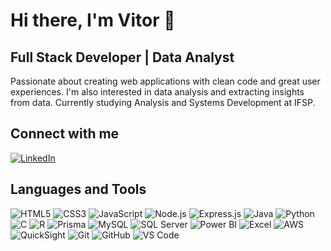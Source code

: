 # Hi there, I'm Vitor 👋

## Full Stack Developer | Data Analyst

Passionate about creating web applications with clean code and great user experiences. I'm also interested in data analysis and extracting insights from data. Currently studying Analysis and Systems Development at IFSP.

## Connect with me
[![LinkedIn](https://img.shields.io/badge/LinkedIn-0077B5?style=for-the-badge&logo=linkedin&logoColor=white)](https://www.linkedin.com/in/vitor-de-oliveira-905255217/)

## Languages and Tools

![HTML5](https://img.shields.io/badge/HTML5-000000?style=for-the-badge&logo=html5&logoColor=E34F26)
![CSS3](https://img.shields.io/badge/CSS3-000000?style=for-the-badge&logo=css3&logoColor=1572B6)
![JavaScript](https://img.shields.io/badge/JAVASCRIPT-000000?style=for-the-badge&logo=javascript&logoColor=F7DF1E)
![Node.js](https://img.shields.io/badge/NODE.JS-000000?style=for-the-badge&logo=node.js&logoColor=339933)
![Express.js](https://img.shields.io/badge/EXPRESS.JS-000000?style=for-the-badge&logo=express&logoColor=ffffff)
![Java](https://img.shields.io/badge/JAVA-000000?style=for-the-badge&logo=openjdk&logoColor=ED8B00)
![Python](https://img.shields.io/badge/PYTHON-000000?style=for-the-badge&logo=python&logoColor=3776AB)
![C](https://img.shields.io/badge/C-000000?style=for-the-badge&logo=c&logoColor=00599C)
![R](https://img.shields.io/badge/R-000000?style=for-the-badge&logo=r&logoColor=276DC3)
![Prisma](https://img.shields.io/badge/PRISMA-000000?style=for-the-badge&logo=prisma&logoColor=ffffff)
![MySQL](https://img.shields.io/badge/MYSQL-000000?style=for-the-badge&logo=mysql&logoColor=4479A1)
![SQL Server](https://img.shields.io/badge/SQL%20SERVER-000000?style=for-the-badge&logo=microsoft-sql-server&logoColor=CC2927)
![Power BI](https://img.shields.io/badge/POWER%20BI-000000?style=for-the-badge&logo=powerbi&logoColor=F2C811)
![Excel](https://img.shields.io/badge/EXCEL-000000?style=for-the-badge&logo=microsoft-excel&logoColor=217346)
![AWS](https://img.shields.io/badge/AWS-000000?style=for-the-badge&logo=amazon-aws&logoColor=FF9900)
![QuickSight](https://img.shields.io/badge/QUICKSIGHT-000000?style=for-the-badge&logo=amazon-aws&logoColor=00B6CB)
![Git](https://img.shields.io/badge/GIT-000000?style=for-the-badge&logo=git&logoColor=F05032)
![GitHub](https://img.shields.io/badge/GITHUB-000000?style=for-the-badge&logo=github&logoColor=ffffff)
![VS Code](https://img.shields.io/badge/VS%20CODE-000000?style=for-the-badge&logo=visual-studio-code&logoColor=0078D4)
